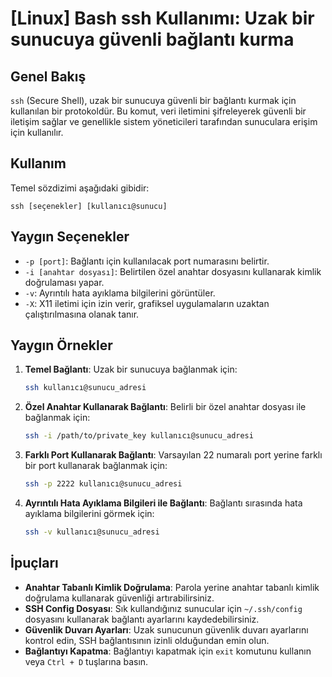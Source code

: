 # [Linux] Bash ssh Kullanımı: Uzak bir sunucuya güvenli bağlantı kurma

## Genel Bakış
`ssh` (Secure Shell), uzak bir sunucuya güvenli bir bağlantı kurmak için kullanılan bir protokoldür. Bu komut, veri iletimini şifreleyerek güvenli bir iletişim sağlar ve genellikle sistem yöneticileri tarafından sunuculara erişim için kullanılır.

## Kullanım
Temel sözdizimi aşağıdaki gibidir:
```
ssh [seçenekler] [kullanıcı@sunucu]
```

## Yaygın Seçenekler
- `-p [port]`: Bağlantı için kullanılacak port numarasını belirtir.
- `-i [anahtar dosyası]`: Belirtilen özel anahtar dosyasını kullanarak kimlik doğrulaması yapar.
- `-v`: Ayrıntılı hata ayıklama bilgilerini görüntüler.
- `-X`: X11 iletimi için izin verir, grafiksel uygulamaların uzaktan çalıştırılmasına olanak tanır.

## Yaygın Örnekler
1. **Temel Bağlantı**:
   Uzak bir sunucuya bağlanmak için:
   ```bash
   ssh kullanıcı@sunucu_adresi
   ```

2. **Özel Anahtar Kullanarak Bağlantı**:
   Belirli bir özel anahtar dosyası ile bağlanmak için:
   ```bash
   ssh -i /path/to/private_key kullanıcı@sunucu_adresi
   ```

3. **Farklı Port Kullanarak Bağlantı**:
   Varsayılan 22 numaralı port yerine farklı bir port kullanarak bağlanmak için:
   ```bash
   ssh -p 2222 kullanıcı@sunucu_adresi
   ```

4. **Ayrıntılı Hata Ayıklama Bilgileri ile Bağlantı**:
   Bağlantı sırasında hata ayıklama bilgilerini görmek için:
   ```bash
   ssh -v kullanıcı@sunucu_adresi
   ```

## İpuçları
- **Anahtar Tabanlı Kimlik Doğrulama**: Parola yerine anahtar tabanlı kimlik doğrulama kullanarak güvenliği artırabilirsiniz.
- **SSH Config Dosyası**: Sık kullandığınız sunucular için `~/.ssh/config` dosyasını kullanarak bağlantı ayarlarını kaydedebilirsiniz.
- **Güvenlik Duvarı Ayarları**: Uzak sunucunun güvenlik duvarı ayarlarını kontrol edin, SSH bağlantısının izinli olduğundan emin olun.
- **Bağlantıyı Kapatma**: Bağlantıyı kapatmak için `exit` komutunu kullanın veya `Ctrl + D` tuşlarına basın.